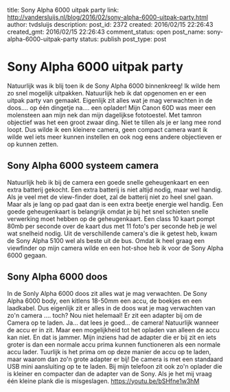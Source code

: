 title: Sony Alpha 6000 uitpak party
link: http://vandersluijs.nl/blog/2016/02/sony-alpha-6000-uitpak-party.html
author: tvdsluijs
description: 
post_id: 2372
created: 2016/02/15 22:26:43
created_gmt: 2016/02/15 22:26:43
comment_status: open
post_name: sony-alpha-6000-uitpak-party
status: publish
post_type: post

# Sony Alpha 6000 uitpak party

Natuurlijk was ik blij toen ik de Sony Alpha 6000 binnenkreeg! Ik wilde hem zo snel mogelijk uitpakken. Natuurlijk heb ik dat opgenomen en er een uitpak party van gemaakt. Eigenlijk zit alles wat je mag verwachten in de doos.... op één dingetje na.... een oplader! Mijn Canon 60D was meer een molensteen aan mijn nek dan mijn dagelijkse fototoestel. Met tamron objectief was het een groot zwaar ding. Niet te tillen als je er lang mee rond loopt. Dus wilde ik een kleinere camera, geen compact camera want ik wilde wel iets meer kunnen instellen en ook nog eens andere objectieven er op kunnen zetten. 

## Sony Alpha 6000 systeem camera

Natuurlijk heb ik bij de camera een goede snelle geheugenkaart en een extra batterij gekocht. Een extra batterij is niet altijd nodig, maar wel handig. Als je veel met de view-finder doet, zal de batterij niet zo heel snel gaan. Maar als je lang op pad gaat dan is een extra beetje energie wel handig. Een goede geheugenkaart is belangrijk omdat je bij het snel schieten snelle verwerking moet hebben op de geheugenkaart. Een class 10 kaart pompt 80mb per seconde over de kaart dus met 11 foto's per seconde heb je wel wat snelheid nodig. Uit de verschillende camera's die ik getest heb, kwam de Sony Alpha 5100 wel als beste uit de bus. Omdat ik heel graag een viewfinder op mijn camera wilde en een hot-shoe heb ik voor de Sony Alpha 6000 gegaan. 

## Sony Alpha 6000 doos

In de Sonly Alpha 6000 doos zit alles wat je mag verwachten. De Sony Alpha 6000 body, een kitlens 18-50mm een accu, de boekjes en een laadkabel. Dus eigenlijk zit er alles in de doos wat je mag verwachten van zo'n camera .... toch? Nou niet helemaal! Er zit een adapter bij om de Camera op te laden. Ja... dat lees je goed... de camera! Natuurlijk wanneer de accu er in zit. Maar een mogelijkheid tot het opladen van alleen de accu kan niet. En dat is jammer. Mijn inziens had de adapter die er bij zit en iets groter is dan een normale accu prima kunnen functioneren als een normale accu lader. Tuurlijk is het prima om op deze manier de accu op te laden, maar waarom dan zo'n grote adapter er bij! De camera is met een standaard USB mini aansluiting op te te laden. Bij mijn telefoon zit ook zo'n oplader die is kleiner en compacter dan de adapter van de Sony. Als je het mij vraag één kleine plank die is misgeslagen. https://youtu.be/bSHfne1w3hM